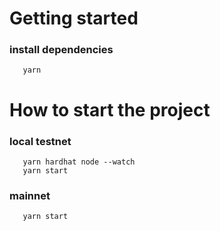 # Getting started

### install dependencies

```
   yarn
```

# How to start the project

### local testnet

```
   yarn hardhat node --watch
   yarn start
```

### mainnet

```
   yarn start
```
